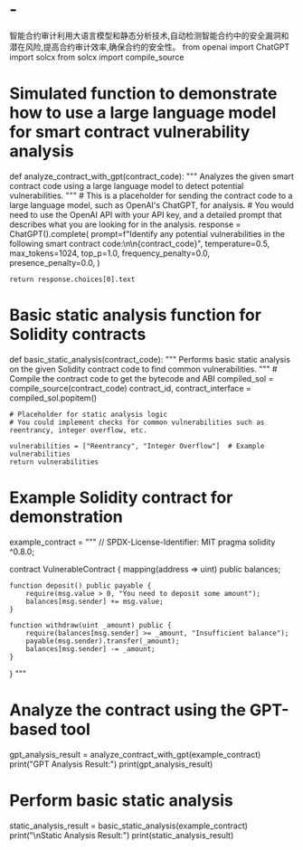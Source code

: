 # -
智能合约审计利用大语言模型和静态分析技术,自动检测智能合约中的安全漏洞和潜在风险,提高合约审计效率,确保合约的安全性。
from openai import ChatGPT
import solcx
from solcx import compile_source

# Simulated function to demonstrate how to use a large language model for smart contract vulnerability analysis
def analyze_contract_with_gpt(contract_code):
    """
    Analyzes the given smart contract code using a large language model to detect potential vulnerabilities.
    """
    # This is a placeholder for sending the contract code to a large language model, such as OpenAI's ChatGPT, for analysis.
    # You would need to use the OpenAI API with your API key, and a detailed prompt that describes what you are looking for in the analysis.
    response = ChatGPT().complete(
        prompt=f"Identify any potential vulnerabilities in the following smart contract code:\n\n{contract_code}",
        temperature=0.5,
        max_tokens=1024,
        top_p=1.0,
        frequency_penalty=0.0,
        presence_penalty=0.0,
    )
    
    return response.choices[0].text

# Basic static analysis function for Solidity contracts
def basic_static_analysis(contract_code):
    """
    Performs basic static analysis on the given Solidity contract code to find common vulnerabilities.
    """
    # Compile the contract code to get the bytecode and ABI
    compiled_sol = compile_source(contract_code)
    contract_id, contract_interface = compiled_sol.popitem()
    
    # Placeholder for static analysis logic
    # You could implement checks for common vulnerabilities such as reentrancy, integer overflow, etc.
    
    vulnerabilities = ["Reentrancy", "Integer Overflow"]  # Example vulnerabilities
    return vulnerabilities

# Example Solidity contract for demonstration
example_contract = """
// SPDX-License-Identifier: MIT
pragma solidity ^0.8.0;

contract VulnerableContract {
    mapping(address => uint) public balances;

    function deposit() public payable {
        require(msg.value > 0, "You need to deposit some amount");
        balances[msg.sender] += msg.value;
    }

    function withdraw(uint _amount) public {
        require(balances[msg.sender] >= _amount, "Insufficient balance");
        payable(msg.sender).transfer(_amount);
        balances[msg.sender] -= _amount;
    }
}
"""

# Analyze the contract using the GPT-based tool
gpt_analysis_result = analyze_contract_with_gpt(example_contract)
print("GPT Analysis Result:")
print(gpt_analysis_result)

# Perform basic static analysis
static_analysis_result = basic_static_analysis(example_contract)
print("\nStatic Analysis Result:")
print(static_analysis_result)
